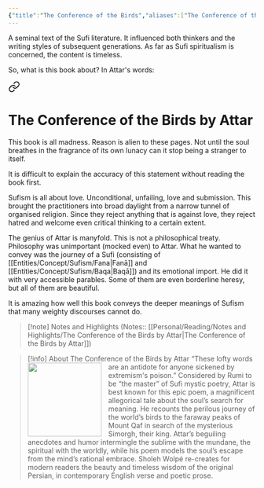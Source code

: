```yaml
---
{"title":"The Conference of the Birds","aliases":["The Conference of the Birds"],"authors":["Attar of Nishapur","Sholeh Wolpé (Translation)"],"publisher":"W. W. Norton & Company","publish":"2017-03-07","pages":3,"isbn10":"0393292193","isbn13":"9780393292190","rating":"5","reviewed":true,"cover":"https://books.google.com/books/publisher/content/images/frontcover/1kx8DAAAQBAJ?fife=w600-h900&source=gbs_api","read_count":1,"tags":["book","Poetry"],"log":[{"status":"Read","timestamp":"2024-02-17T23:33:08+06:00"},{"status":"In Progress","timestamp":"2024-01-29T16:17:28+06:00"},{"status":"To Read","timestamp":"2024-01-29T16:16:16+06:00"}],"created":"2024-01-29T16:16:16+06:00","updated":"2024-02-20T14:54:22+06:00","status":"Read","dg-publish":true,"dg-note-icon":2,"dg-path":"Reading/Books/Read/The Conference of the Birds by Attar.md","permalink":"/reading/books/read/the-conference-of-the-birds-by-attar/","dgPassFrontmatter":true,"noteIcon":2}
---
```


A seminal text of the Sufi literature. It influenced both thinkers and the writing styles of subsequent generations. As far as Sufi spiritualism is concerned, the content is timeless.

So, what is this book about? In Attar's words:


<div class="transclusion internal-embed is-loaded"><a class="markdown-embed-link" href="/reading/notes-and-highlights/the-conference-of-the-birds-by-attar/#bcbfff" aria-label="Open link"><svg xmlns="http://www.w3.org/2000/svg" width="24" height="24" viewBox="0 0 24 24" fill="none" stroke="currentColor" stroke-width="2" stroke-linecap="round" stroke-linejoin="round" class="svg-icon lucide-link"><path d="M10 13a5 5 0 0 0 7.54.54l3-3a5 5 0 0 0-7.07-7.07l-1.72 1.71"></path><path d="M14 11a5 5 0 0 0-7.54-.54l-3 3a5 5 0 0 0 7.07 7.07l1.71-1.71"></path></svg></a><div class="markdown-embed">

<div class="markdown-embed-title">

# The Conference of the Birds by Attar

</div>


This book is all madness.
Reason is alien to these pages.
Not until the soul breathes in
the fragrance of its own lunacy
can it stop being a stranger to itself. 

</div></div>


It is difficult to explain the accuracy of this statement without reading the book first.

Sufism is all about love. Unconditional, unfailing, love and submission. This brought the practitioners into broad daylight from a narrow tunnel of organised religion. Since they reject anything that is against love, they reject hatred and welcome even critical thinking to a certain extent.

The genius of Attar is manyfold. This is not a philosophical treaty. Philosophy was unimportant (mocked even) to Attar. What he wanted to convey was the journey of a Sufi (consisting of [[Entities/Concept/Sufism/Fana\|Fanā]] and [[Entities/Concept/Sufism/Baqa\|Baqā]]) and its emotional import. He did it with very accessible parables. Some of them are even borderline heresy, but all of them are beautiful.

It is amazing how well this book conveys the deeper meanings of Sufism that many weighty discourses cannot do.

> [!note] Notes and Highlights
> (Notes:: [[Personal/Reading/Notes and Highlights/The Conference of the Birds by Attar\|The Conference of the Birds by Attar]])

> [!info] About The Conference of the Birds by Attar
> <img src="https://books.google.com/books/publisher/content/images/frontcover/1kx8DAAAQBAJ?fife=w600-h900&source=gbs_api" style="float: left; width: 150px; height: auto; margin-right: 1em;" /> “These lofty words are an antidote for anyone sickened by extremism's poison.” Considered by Rumi to be “the master” of Sufi mystic poetry, Attar is best known for this epic poem, a magnificent allegorical tale about the soul’s search for meaning. He recounts the perilous journey of the world’s birds to the faraway peaks of Mount Qaf in search of the mysterious Simorgh, their king. Attar’s beguiling anecdotes and humor intermingle the sublime with the mundane, the spiritual with the worldly, while his poem models the soul’s escape from the mind’s rational embrace. Sholeh Wolpé re-creates for modern readers the beauty and timeless wisdom of the original Persian, in contemporary English verse and poetic prose.